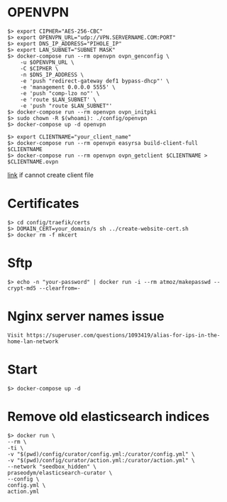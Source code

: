 # OPENVPN

    $> export CIPHER="AES-256-CBC"
    $> export OPENVPN_URL="udp://VPN.SERVERNAME.COM:PORT"
    $> export DNS_IP_ADDRESS="PIHOLE_IP"
    $> export LAN_SUBNET="SUBNET MASK"
    $> docker-compose run --rm openvpn ovpn_genconfig \
        -u $OPENVPN_URL \
        -C $CIPHER \
        -n $DNS_IP_ADDRESS \
        -e 'push "redirect-gateway def1 bypass-dhcp"' \
        -e 'management 0.0.0.0 5555' \
        -e 'push "comp-lzo no"' \
        -e 'route $LAN_SUBNET' \
        -e 'push "route $LAN_SUBNET"'
    $> docker-compose run --rm openvpn ovpn_initpki
    $> sudo chown -R $(whoami): ./config/openvpn
    $> docker-compose up -d openvpn

    $> export CLIENTNAME="your_client_name"
    $> docker-compose run --rm openvpn easyrsa build-client-full $CLIENTNAME
    $> docker-compose run --rm openvpn ovpn_getclient $CLIENTNAME > $CLIENTNAME.ovpn

[link](https://github.com/kylemanna/docker-openvpn/issues/496) if cannot create client file

# Certificates

    $> cd config/traefik/certs
    $> DOMAIN_CERT=your_domain/s sh ../create-website-cert.sh
    $> docker rm -f mkcert

# Sftp

    $> echo -n "your-password" | docker run -i --rm atmoz/makepasswd --crypt-md5 --clearfrom=-

# Nginx server names issue

    Visit https://superuser.com/questions/1093419/alias-for-ips-in-the-home-lan-network
# Start

    $> docker-compose up -d

# Remove old elasticsearch indices
    $> docker run \
    --rm \
    -ti \
    -v "$(pwd)/config/curator/config.yml:/curator/config.yml" \
    -v "$(pwd)/config/curator/action.yml:/curator/action.yml" \
    --network "seedbox_hidden" \
    praseodym/elasticsearch-curator \
    --config \
    config.yml \
    action.yml
